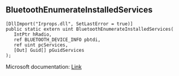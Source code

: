 ## BluetoothEnumerateInstalledServices

```
[DllImport("Irprops.dll", SetLastError = true)]
public static extern uint BluetoothEnumerateInstalledServices(
   IntPtr hRadio,
   ref BLUETOOTH_DEVICE_INFO pbtdi,
   ref uint pcServices,
   [Out] Guid[] pGuidServices
);
```

Microsoft documentation: [Link](https://docs.microsoft.com/en-us/windows/win32/api/bluetoothapis/nf-bluetoothapis-bluetoothenumerateinstalledservices)
